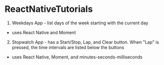 # ReactNativeTutorials
1. Weekdays App - list days of the week starting with the current day
  * uses React Native and Moment
2. Stopwatch App - has a Start/Stop, Lap, and Clear button. When "Lap" is pressed, the time intervals are listed below the buttons
  * uses React Native, Moment, and minutes-seconds-milliseconds
